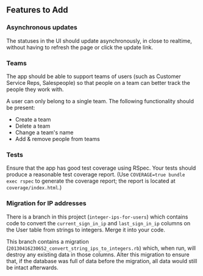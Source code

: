 ## Features to Add

### Asynchronous updates

The statuses in the UI should update asynchronously, in close to realtime,
without having to refresh the page or click the update link.

### Teams

The app should be able to support teams of users (such as Customer Service
Reps, Salespeople) so that people on a team can better track the people
they work with.

A user can only belong to a single team. The following functionality should
be present:

  * Create a team
  * Delete a team
  * Change a team's name
  * Add & remove people from teams

### Tests

Ensure that the app has good test coverage using RSpec. Your tests should
produce a reasonable test coverage report. (Use `COVERAGE=true bundle exec
rspec` to generate the coverage report; the report is located at
`coverage/index.html`.)

### Migration for IP addresses

There is a branch in this project (`integer-ips-for-users`) which contains
code to convert the `current_sign_in_ip` and `last_sign_in_ip` columns on
the User table from strings to integers. Merge it into your code.

This branch contains a migration
(`20130416230652_convert_string_ips_to_integers.rb`) which, when run, will
destroy any existing data in those columns. Alter this migration to ensure
that, if the database was full of data before the migration, all data would
still be intact afterwards.
